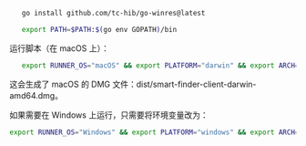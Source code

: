 
```bash
   go install github.com/tc-hib/go-winres@latest
```


```bash
   export PATH=$PATH:$(go env GOPATH)/bin
```

运行脚本（在 macOS 上）：

```bash
   export RUNNER_OS="macOS" && export PLATFORM="darwin" && export ARCH="amd64" && export EXT="" && ./scripts/ci-build-client.sh
```

这会生成了 macOS 的 DMG 文件：dist/smart-finder-client-darwin-amd64.dmg。

如果需要在 Windows 上运行，只需要将环境变量改为：

```bash
export RUNNER_OS="Windows" && export PLATFORM="windows" && export ARCH="amd64" && export EXT=".exe"
```